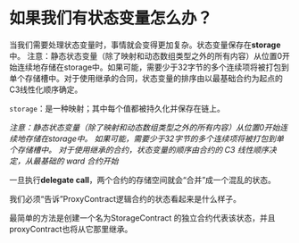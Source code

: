 # 如果我们有状态变量怎么办？

当我们需要处理状态变量时，事情就会变得更加复杂。状态变量保存在**storage**中。  注意：静态状态变量（除了映射和动态数组类型之外的所有内容）从位置0开始连续地存储在storage中。如果可能，需要少于32字节的多个连续项将被打包到单个存储槽中。对于使用继承的合同，状态变量的排序由以最基础合约为起点的C3线性化顺序确定。

`storage`：是一种映射；其中每个值都被持久化并保存在链上。

_注意：静态状态变量（除了映射和动态数组类型之外的所有内容）从位置0开始连续地存储在storage中。 如果可能，需要少于32字节的多个连续项将被打包到单个存储槽中。 对于使用继承的合约，状态变量的顺序由合约的 C3 线性顺序决定，从最基础的 ward 合约开始_

一旦执行**delegate call**，两个合约的存储空间就会“合并”成一个混乱的状态。

我们必须“告诉”ProxyContract逻辑合约的状态看起来是什么样子。

最简单的方法是创建一个名为StorageContract 的独立合约代表该状态，并且proxyContract也将从它那里继承。
